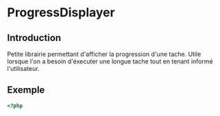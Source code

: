 ProgressDisplayer
=================

## Introduction

Petite librairie permettant d'afficher la progression d'une tache. Utile lorsque 
l'on a besoin d'éxecuter une longue tache tout en tenant informé l'utilisateur.

## Exemple

``` php
<?php

```